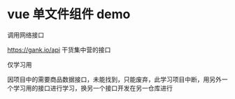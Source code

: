 # vue 单文件组件 demo

调用网络接口 

https://gank.io/api 干货集中营的接口

仅学习用

因项目中的需要商品数据接口，未能找到，只能废弃，此学习项目中断，用另外一个学习用的接口进行学习，换另一个接口开发在另一仓库进行

